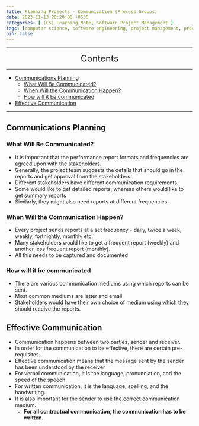 ```yaml
---
title: Planning Projects - Communication (Process Groups)
date: 2023-11-13 20:20:00 +0530
categories: [ (CS) Learning Note, Software Project Management ]
tags: [computer science, software engineering, project management, process groups]
pin: false
---
```


---
<center><font size='5'> Contents </font></center>

---

<!-- TOC -->
  * [Communications Planning](#communications-planning)
    * [What Will Be Communicated?](#what-will-be-communicated)
    * [When Will the Communication Happen?](#when-will-the-communication-happen)
    * [How will it be communicated](#how-will-it-be-communicated)
  * [Effective Communication](#effective-communication)
<!-- TOC -->

---

## Communications Planning

###  What Will Be Communicated?
- It is important that the performance report formats and frequencies are agreed upon with the stakeholders.
- Generally, the project team suggests the details that should go in the reports and get approval from the stakeholders.
- Different stakeholders have different communication requirements.
- Some would like to get detailed reports, whereas others would like to get summary reports
- Similarly, they might also need reports at different frequencies.

### When Will the Communication Happen?
- Every project sends reports at a set frequency - daily, twice a week, weekly, fortnightly, monthly etc.
- Many stakeholders would like to get a frequent report (weekly) and another less frequent report (monthly).
- All this needs to be captured and documented

### How will it be communicated
- There are various communication mediums using which reports can be sent.
- Most common mediums are letter and email.
- Stakeholders would have their own choice of medium using which they should receive the reports.

## Effective Communication

- Communication happens between two parties, sender and receiver.
- In order for the communication to be effective, there are certain pre-requisites.
- Effective communication means that the message sent by the sender has been understood by the receiver
- For verbal communication, it is the language, pronunciation, and the speed of the speech.
- For written communication, it is the language, spelling, and the handwriting.
- It is also important for the sender to use the correct communication medium.
  - **For all contractual communication, the communication has to be written.** 
